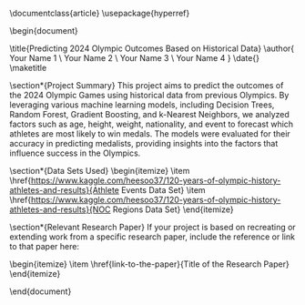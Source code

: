 \documentclass{article}
\usepackage{hyperref}

\begin{document}

\title{Predicting 2024 Olympic Outcomes Based on Historical Data}
\author{
  Your Name 1 \\
  Your Name 2 \\
  Your Name 3 \\
  Your Name 4
}
\date{}
\maketitle

\section*{Project Summary}
This project aims to predict the outcomes of the 2024 Olympic Games using historical data from previous Olympics. By leveraging various machine learning models, including Decision Trees, Random Forest, Gradient Boosting, and k-Nearest Neighbors, we analyzed factors such as age, height, weight, nationality, and event to forecast which athletes are most likely to win medals. The models were evaluated for their accuracy in predicting medalists, providing insights into the factors that influence success in the Olympics.

\section*{Data Sets Used}
\begin{itemize}
    \item \href{https://www.kaggle.com/heesoo37/120-years-of-olympic-history-athletes-and-results}{Athlete Events Data Set}
    \item \href{https://www.kaggle.com/heesoo37/120-years-of-olympic-history-athletes-and-results}{NOC Regions Data Set}
\end{itemize}

\section*{Relevant Research Paper}
If your project is based on recreating or extending work from a specific research paper, include the reference or link to that paper here:

\begin{itemize}
    \item \href{link-to-the-paper}{Title of the Research Paper}
\end{itemize}

\end{document}
